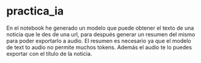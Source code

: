 # practica_ia

En el notebook he generado un modelo que puede obtener el texto de una noticia que le des de una url, para después generar un resumen del mismo para poder exportarlo a audio. El resumen es necesario ya que el modelo de text to audio no permite muchos tokens. Además el audio te lo puedes exportar con el título de la noticia.
